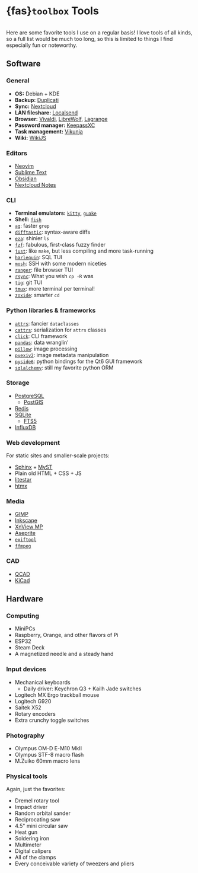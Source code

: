 # {fas}`toolbox` Tools
```{tags} status:draft
```

Here are some favorite tools I use on a regular basis! I love tools of all kinds, so a full list would be much too long, so this is limited to things I find especially fun or noteworthy.

## Software

### General
* **OS:** Debian + KDE
* **Backup:** [Duplicati](https://duplicati.com)
* **Sync:** [Nextcloud](https://nextcloud.com)
* **LAN fileshare:** [Localsend](https://github.com/localsend/localsend?)
* **Browser:** [Vivaldi](https://vivaldi.com), [LibreWolf](https://librewolf.net), [Lagrange](https://github.com/skyjake/lagrange)
* **Password manager:** [KeepassXC](https://keepassxc.org)
* **Task management:** [Vikunja](https://vikunja.io)
* **Wiki:** [WikiJS](https://js.wiki)

### Editors
* [Neovim](https://neovim.io)
* [Sublime Text](https://www.sublimetext.com)
* [Obsidian](https://obsidian.md)
* [Nextcloud Notes](https://github.com/nextcloud/notes)

### CLI
* **Terminal emulators:** [`kitty`](https://github.com/kovidgoyal/kitty), [`guake`](https://github.com/Guake/guake)
* **Shell:** [`fish`](https://fishshell.com)
* [`ag`](https://github.com/ggreer/the_silver_searcher): faster `grep`
* [`difftastic`](https://github.com/Wilfred/difftastic): syntax-aware diffs
* [`eza`](https://github.com/eza-community/eza): shinier `ls`
* [`fzf`](https://junegunn.github.io/fzf/): fabulous, first-class fuzzy finder
* [`just`](https://github.com/casey/just): like `make`, but less compiling and more task-running
* [`harlequin`](https://github.com/tconbeer/harlequin): SQL TUI
* [`mosh`](https://github.com/mobile-shell/mosh): SSH with some modern niceties
* [`ranger`](https://github.com/ranger/ranger): file browser TUI
* [`rsync`](https://github.com/RsyncProject/rsync): What you wish `cp -R` was
* [`tig`](https://github.com/jonas/tig): git TUI
* [`tmux`](https://github.com/tmux/tmux/wiki): more terminal per terminal!
* [`zoxide`](https://github.com/ajeetdsouza/zoxide): smarter `cd`

### Python libraries & frameworks
* [`attrs`](https://attrs.org): fancier `dataclasses`
* [`cattrs`](https://catt.rs): serialization for `attrs` classes
* [`click`](https://click.palletsprojects.com): CLI framework
* [`pandas`](https://pandas.pydata.org): data wranglin'
* [`pillow`](https://pillow.readthedocs.io): image processing
* [`pyexiv2`](https://exiv2.org): image metadata manipulation
* [`pyside6`](https://doc.qt.io/qtforpython-6): python bindings for the Qt6 GUI framework
* [`sqlalchemy`](https://www.sqlalchemy.org): still my favorite python ORM

<!--
### Dev tools
* pre-commit
* nox
* ...
-->

### Storage
* [PostgreSQL](https://postgresql.org)
  * [PostGIS](https://postgis.net)
* [Redis](https://redis.io)
* [SQLite](https://www.sqlite.org)
  * [FTS5](https://www.sqlite.org/fts5.html)
* [InfluxDB](https://influxdata.com)

### Web development
For static sites and smaller-scale projects:
* [Sphinx](https://www.sphinx-doc.org) + [MyST](https://myst-parser.readthedocs.io)
* Plain old HTML + CSS + JS
* [litestar](https://github.com/litestar-org/litestar)
* [htmx](https://htmx.org)

### Media
* [GIMP](https://www.gimp.org)
* [Inkscape](https://inkscape.org)
* [XnView MP](https://www.xnview.com)
* [Aseprite](https://www.aseprite.org)
* [`exiftool`](https://exiftool.org)
* [`ffmpeg`](https://ffmpeg.org)

### CAD
* [QCAD](https://qcad.org)
* [KiCad](https://www.kicad.org)

## Hardware

### Computing
* MiniPCs
* Raspberry, Orange, and other flavors of Pi
* ESP32
* Steam Deck
* A magnetized needle and a steady hand [](https://xkcd.com/378)

### Input devices
* Mechanical keyboards
  * Daily driver: Keychron Q3 + Kailh Jade switches
* Logitech MX Ergo trackball mouse
* Logitech G920
* Saitek X52
* Rotary encoders
* Extra crunchy toggle switches

### Photography
* Olympus OM-D E-M10 MkII
* Olympus STF-8 macro flash
* M.Zuiko 60mm macro lens

### Physical tools
Again, just the favorites:

* Dremel rotary tool
* Impact driver
* Random orbital sander
* Reciprocating saw
* 4.5" mini circular saw
* Heat gun
* Soldering iron
* Multimeter
* Digital calipers
* All of the clamps
* Every conceivable variety of tweezers and pliers
<!--
* A small squiggly pick tool, whose proper name and intended purpose are unknown to me, but has been used for all manner of random prying and poking tasks
* -->

<!--
TODO: Maybe add {fas}`crown` to favorite items?
-->
